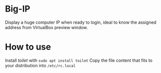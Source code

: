 # Big-IP
Display a huge computer IP when ready to login, ideal to know the assigned address from VirtualBox preview window.

# How to use
Install *toilet* with `sudo apt install toilet`
Copy the file content that fits to your distribution into `/etc/rc.local`
